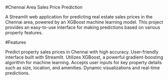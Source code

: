 #Chennai Area Sales Price Prediction

A Streamlit web application for predicting real estate sales prices in the Chennai area, powered by an XGBoost machine learning model. This project provides an easy-to-use interface for making predictions based on various property features.

#Features

Predict property sales prices in Chennai with high accuracy.
User-friendly interface built with Streamlit.
Utilizes XGBoost, a powerful gradient-boosting algorithm for machine learning.
Accepts user inputs for key property details such as size, location, and amenities.
Dynamic visualizations and real-time predictions.

